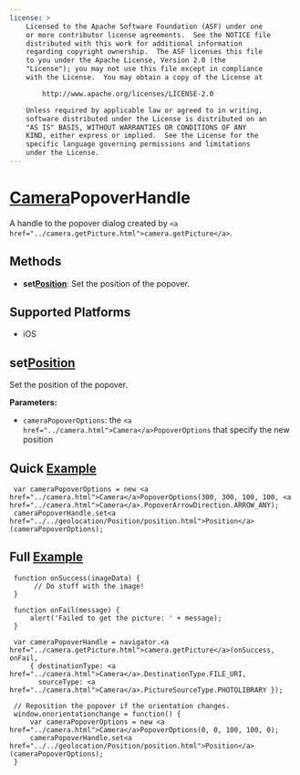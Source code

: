 ```yaml
---
license: >
    Licensed to the Apache Software Foundation (ASF) under one
    or more contributor license agreements.  See the NOTICE file
    distributed with this work for additional information
    regarding copyright ownership.  The ASF licenses this file
    to you under the Apache License, Version 2.0 (the
    "License"); you may not use this file except in compliance
    with the License.  You may obtain a copy of the License at

        http://www.apache.org/licenses/LICENSE-2.0

    Unless required by applicable law or agreed to in writing,
    software distributed under the License is distributed on an
    "AS IS" BASIS, WITHOUT WARRANTIES OR CONDITIONS OF ANY
    KIND, either express or implied.  See the License for the
    specific language governing permissions and limitations
    under the License.
---
```


<a href="../camera.html">Camera</a>PopoverHandle
===================

A handle to the popover dialog created by `<a href="../camera.getPicture.html">camera.getPicture</a>`.

Methods
-------

- __set<a href="../../geolocation/Position/position.html">Position</a>__: Set the position of the popover.

Supported Platforms
-------------------

- iOS

set<a href="../../geolocation/Position/position.html">Position</a>
-----------

Set the position of the popover.

__Parameters:__

- `cameraPopoverOptions`: the `<a href="../camera.html">Camera</a>PopoverOptions` that specify the new position

Quick <a href="../../storage/storage.opendatabase.html">Example</a>
-------------

     var cameraPopoverOptions = new <a href="../camera.html">Camera</a>PopoverOptions(300, 300, 100, 100, <a href="../camera.html">Camera</a>.PopoverArrowDirection.ARROW_ANY);
     cameraPopoverHandle.set<a href="../../geolocation/Position/position.html">Position</a>(cameraPopoverOptions);

Full <a href="../../storage/storage.opendatabase.html">Example</a>
------------

     function onSuccess(imageData) {
          // Do stuff with the image!
     }

     function onFail(message) {
         alert('Failed to get the picture: ' + message);
     }

     var cameraPopoverHandle = navigator.<a href="../camera.getPicture.html">camera.getPicture</a>(onSuccess, onFail,
         { destinationType: <a href="../camera.html">Camera</a>.DestinationType.FILE_URI,
           sourceType: <a href="../camera.html">Camera</a>.PictureSourceType.PHOTOLIBRARY });

     // Reposition the popover if the orientation changes.
     window.onorientationchange = function() {
         var cameraPopoverOptions = new <a href="../camera.html">Camera</a>PopoverOptions(0, 0, 100, 100, 0);
         cameraPopoverHandle.set<a href="../../geolocation/Position/position.html">Position</a>(cameraPopoverOptions);
     }
